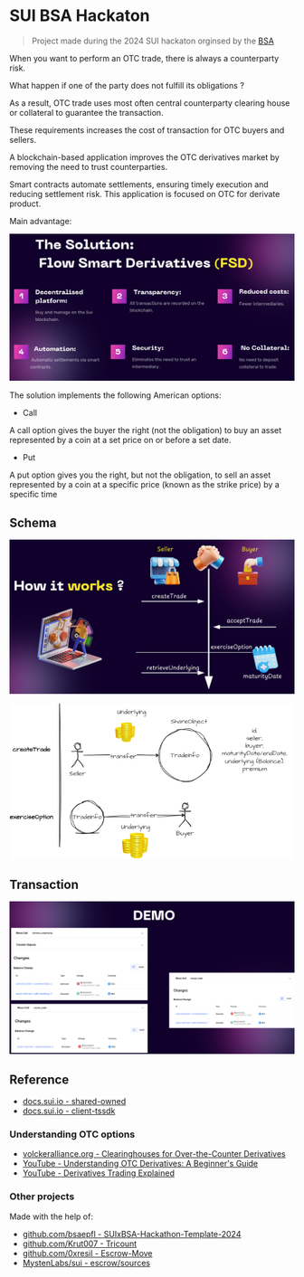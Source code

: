 # SUI BSA Hackaton

> Project made during the 2024 SUI hackaton orginsed by the [BSA](https://bsaepfl.ch)

When you want to perform an OTC trade, there is always a counterparty risk. 

What happen if one of the party does not fulfill its obligations ? 

As a result,  OTC trade uses most often central counterparty clearing house or collateral  to guarantee the transaction. 

These requirements increases the cost of transaction for OTC buyers and sellers.

A blockchain-based application improves the OTC derivatives market by removing  the need to trust counterparties. 

Smart contracts automate settlements, ensuring timely execution and reducing settlement risk. This application is focused on OTC for derivate product.

Main advantage:

![solution](./image/solution.png)

The solution implements the following American options:

- Call

A call option gives the buyer the right (not the obligation) to buy an asset represented by a coin at a set price on or before a set date.

- Put

A put option gives you the right, but not the obligation, to sell an asset represented by a coin at a specific price (known as the strike price) by a specific time

## Schema

![schema](./image/schema.png)



![SmartContractDerivative-ShareObject.drawio](./image/SmartContractDerivative-ShareObject.drawio.webp)

## Transaction

![transaction](./image/transaction.png)

## Reference

- [docs.sui.io - shared-owned](https://docs.sui.io/guides/developer/sui-101/shared-owned)
- [docs.sui.io - client-tssdk](https://docs.sui.io/guides/developer/first-app/client-tssdk)

### Understanding OTC options

- [volckeralliance.org - Clearinghouses for Over-the-Counter Derivatives](https://www.volckeralliance.org/resources/clearinghouses-over-counter-derivatives)
- [YouTube - Understanding OTC Derivatives: A Beginner's Guide](https://www.youtube.com/watch?v=iSZEtvsbCcI)
- [YouTube - Derivatives Trading Explained](https://www.youtube.com/watch?v=LQrBzl0DMBA)

### Other projects

Made with the help of:

- [github.com/bsaepfl - SUIxBSA-Hackathon-Template-2024](https://github.com/bsaepfl/SUIxBSA-Hackathon-Template-2024)
- [github.com/Krut007 - Tricount](https://github.com/Krut007/tricount/blob/master/sources/tricount.move)
- [github.com/0xresil - Escrow-Move](https://github.com/0xresil/Escrow-Move/blob/main/escrow_sui/sources/escrow.move)
- [MystenLabs/sui - escrow/sources](https://github.com/MystenLabs/sui/tree/main/examples/trading/contracts/escrow/sources)